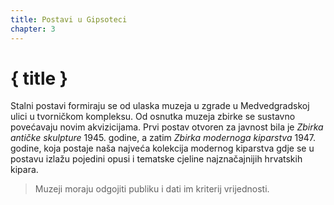 ```yaml
---
title: Postavi u Gipsoteci
chapter: 3
---
```


# { title }

 Stalni postavi formiraju se od ulaska muzeja u zgrade u Medvedgradskoj ulici u tvorničkom kompleksu. Od osnutka muzeja zbirke se sustavno povećavaju novim akvizicijama. Prvi postav otvoren za javnost bila je _Zbirka antičke skulpture_ 1945. godine, a zatim _Zbirka modernoga kiparstva_ 1947.  godine, koja postaje naša najveća kolekcija modernog kiparstva gdje se u postavu  izlažu pojedini opusi i tematske cjeline najznačajnijih hrvatskih kipara.


> Muzeji moraju odgojiti publiku i dati im kriterij vrijednosti. 